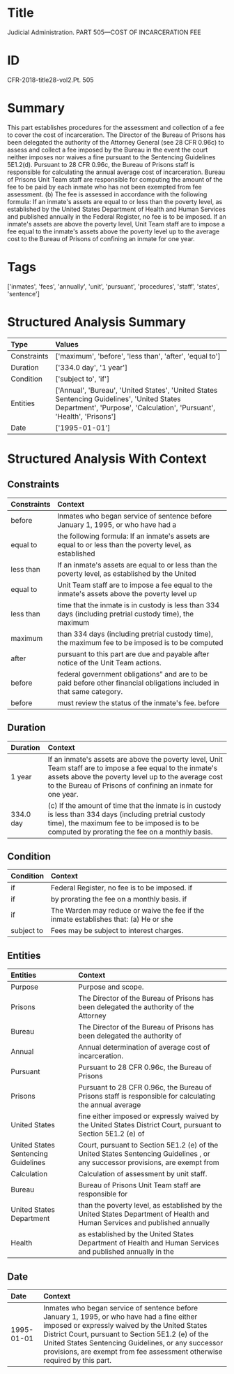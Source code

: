 # Title

 Judicial Administration. PART 505—COST OF INCARCERATION FEE


# ID

 CFR-2018-title28-vol2.Pt. 505


# Summary

This part establishes procedures for the assessment and collection of a fee to cover the cost of incarceration.
The Director of the Bureau of Prisons has been delegated the authority of the Attorney General (see 28 CFR 0.96c) to assess and collect a fee imposed by the Bureau in the event the court neither imposes nor waives a fine pursuant to the Sentencing Guidelines 5E1.2(d).
Pursuant to 28 CFR 0.96c, the Bureau of Prisons staff is responsible for calculating the annual average cost of incarceration.
Bureau of Prisons Unit Team staff are responsible for computing the amount of the fee to be paid by each inmate who has not been exempted from fee assessment.
(b) The fee is assessed in accordance with the following formula: If an inmate's assets are equal to or less than the poverty level, as established by the United States Department of Health and Human Services and published annually in the Federal Register, no fee is to be imposed.
If an inmate's assets are above the poverty level, Unit Team staff are to impose a fee equal to the inmate's assets above the poverty level up to the average cost to the Bureau of Prisons of confining an inmate for one year.


# Tags

['inmates', 'fees', 'annually', 'unit', 'pursuant', 'procedures', 'staff', 'states', 'sentence']


# Structured Analysis Summary

| Type        | Values                                                                                                                                                              |
|:------------|:--------------------------------------------------------------------------------------------------------------------------------------------------------------------|
| Constraints | ['maximum', 'before', 'less than', 'after', 'equal to']                                                                                                             |
| Duration    | ['334.0 day', '1 year']                                                                                                                                             |
| Condition   | ['subject to', 'if']                                                                                                                                                |
| Entities    | ['Annual', 'Bureau', 'United States', 'United States Sentencing Guidelines', 'United States Department', 'Purpose', 'Calculation', 'Pursuant', 'Health', 'Prisons'] |
| Date        | ['1995-01-01']                                                                                                                                                      |


# Structured Analysis With Context

 


## Constraints

| Constraints   | Context                                                                                                                      |
|:--------------|:-----------------------------------------------------------------------------------------------------------------------------|
| before        | Inmates who began service of sentence  before January 1, 1995, or who have had a                                             |
| equal to      | the following formula: If an inmate's assets are equal to or less than the poverty level, as established                     |
| less than     | If an inmate's assets are equal to or less than the poverty level, as established by the United                              |
| equal to      | Unit Team staff are to impose a fee equal to the inmate's assets above the poverty level up                                  |
| less than     | time that the inmate is in custody is less than 334 days (including pretrial custody time), the maximum                      |
| maximum       | than 334 days (including pretrial custody time), the maximum fee to be imposed is to be computed                             |
| after         | pursuant to this part are due and payable after  notice of the Unit Team actions.                                            |
| before        | federal government obligations&#8221; and are to be paid before  other financial obligations included in that same category. |
| before        | must review the status of the inmate's fee. before                                                                           |


## Duration

| Duration   | Context                                                                                                                                                                                                                          |
|:-----------|:---------------------------------------------------------------------------------------------------------------------------------------------------------------------------------------------------------------------------------|
| 1 year     | If an inmate's assets are above the poverty level, Unit Team staff are to impose a fee equal to the inmate's assets above the poverty level up to the average cost to the Bureau of Prisons of confining an inmate for one year. |
| 334.0 day  | (c) If the amount of time that the inmate is in custody is less than 334 days (including pretrial custody time), the maximum fee to be imposed is to be computed by prorating the fee on a monthly basis.                        |


## Condition

| Condition   | Context                                                                               |
|:------------|:--------------------------------------------------------------------------------------|
| if          | Federal Register, no fee is to be imposed. if                                         |
| if          | by prorating the fee on a monthly basis. if                                           |
| if          | The Warden may reduce or waive the fee  if the inmate establishes that: (a) He or she |
| subject to  | Fees may be  subject to  interest charges.                                            |


## Entities

| Entities                            | Context                                                                                                                        |
|:------------------------------------|:-------------------------------------------------------------------------------------------------------------------------------|
| Purpose                             | Purpose  and scope.                                                                                                            |
| Prisons                             | The Director of the Bureau of  Prisons has been delegated the authority of the Attorney                                        |
| Bureau                              | The Director of the  Bureau of Prisons has been delegated the authority of                                                     |
| Annual                              | Annual  determination of average cost of incarceration.                                                                        |
| Pursuant                            | Pursuant to 28 CFR 0.96c, the Bureau of Prisons                                                                                |
| Prisons                             | Pursuant to 28 CFR 0.96c, the Bureau of  Prisons staff is responsible for calculating the annual average                       |
| United States                       | fine either imposed or expressly waived by the United States District Court, pursuant to Section 5E1.2 (e) of                  |
| United States Sentencing Guidelines | Court, pursuant to Section 5E1.2 (e) of the United States Sentencing Guidelines , or any successor provisions, are exempt from |
| Calculation                         | Calculation  of assessment by unit staff.                                                                                      |
| Bureau                              | Bureau of Prisons Unit Team staff are responsible for                                                                          |
| United States Department            | than the poverty level, as established by the United States Department of Health and Human Services and published annually     |
| Health                              | as established by the United States Department of Health and Human Services and published annually in the                      |


## Date

| Date       | Context                                                                                                                                                                                                                                                                                                                             |
|:-----------|:------------------------------------------------------------------------------------------------------------------------------------------------------------------------------------------------------------------------------------------------------------------------------------------------------------------------------------|
| 1995-01-01 | Inmates who began service of sentence before January 1, 1995, or who have had a fine either imposed or expressly waived by the United States District Court, pursuant to Section 5E1.2 (e) of the United States Sentencing Guidelines, or any successor provisions, are exempt from fee assessment otherwise required by this part. |


